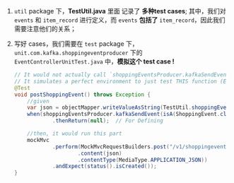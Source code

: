 1. `util` package 下，**TestUtil.java** 里面 记录了 **多种test cases**;
   其中，我们对 `events` 和 `item_record` 进行定义，而 `events` **包括了** `item_record`，因此我们需要注意他们的关系；

2. 写好 cases，我们需要在 `test` package 下，`unit.com.kafka.shoppingeventproducer` 下的 `EventControllerUnitTest.java` 中，**模拟这个 test case !**
   ``` java
   // It would not actually call `shoppingEventsProducer.kafkaSendEvent`
   // It simulates a perfect environment to just test THIS function (EventControlller)
   @Test
   void postShoppingEvent() throws Exception {
       //given
       var json = objectMapper.writeValueAsString(TestUtil.shoppingEventRecord());
       when(shoppingEventsProducer.kafkaSendEvent(isA(ShoppingEvent.class)))
               .thenReturn(null);  // For Defining
   
       //then, it would run this part
       mockMvc
               .perform(MockMvcRequestBuilders.post("/v1/shoppingevent/create")
                       .content(json)
                       .contentType(MediaType.APPLICATION_JSON))
               .andExpect(status().isCreated());
   }
   ```

   